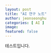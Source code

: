 ```yaml
---
layout: post
title: "AI 연구 노트"
author: jeonseonghu
categories: [ AI ]
image: 
featured: false
---
```


테스트입니다.